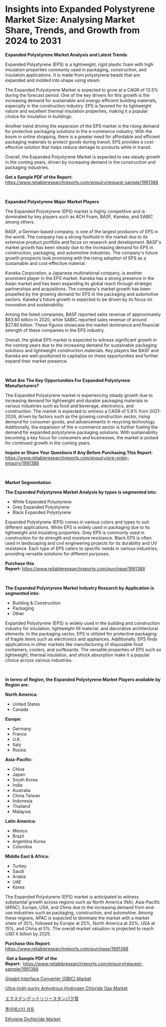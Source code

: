 <p><h1>Insights into Expanded Polystyrene Market Size: Analysing Market Share, Trends, and Growth from 2024 to 2031</h1></p><p><strong>Expanded Polystyrene Market Analysis and Latest Trends</strong></p>
<p><p>Expanded Polystyrene (EPS) is a lightweight, rigid plastic foam with high insulation properties commonly used in packaging, construction, and insulation applications. It is made from polystyrene beads that are expanded and molded into shape using steam.</p><p>The Expanded Polystyrene Market is expected to grow at a CAGR of 13.5% during the forecast period. One of the key drivers for this growth is the increasing demand for sustainable and energy-efficient building materials, especially in the construction industry. EPS is favored for its lightweight nature and excellent thermal insulation properties, making it a popular choice for insulation in buildings.</p><p>Another trend driving the expansion of the EPS market is the rising demand for protective packaging solutions in the e-commerce industry. With the boom in online shopping, there is a greater need for affordable and efficient packaging materials to protect goods during transit. EPS provides a cost-effective solution that helps reduce damage to products while in transit.</p><p>Overall, the Expanded Polystyrene Market is expected to see steady growth in the coming years, driven by increasing demand in the construction and packaging industries.</p></p>
<p><strong>Get a Sample PDF of the Report:&nbsp;</strong> <a href="https://www.reliableresearchreports.com/enquiry/request-sample/1991388">https://www.reliableresearchreports.com/enquiry/request-sample/1991388</a></p>
<p>&nbsp;</p>
<p><strong>Expanded Polystyrene Major Market Players</strong></p>
<p><p>The Expanded Polystyrene (EPS) market is highly competitive and is dominated by key players such as ACH Foam, BASF, Kaneka, and SABIC among others. </p><p>BASF, a German-based company, is one of the largest producers of EPS in the world. The company has a strong foothold in the market due to its extensive product portfolio and focus on research and development. BASF's market growth has been steady due to the increasing demand for EPS in construction, packaging, and automotive industries. The company's future growth prospects look promising with the rising adoption of EPS as a sustainable and cost-effective material.</p><p>Kaneka Corporation, a Japanese multinational company, is another prominent player in the EPS market. Kaneka has a strong presence in the Asian market and has been expanding its global reach through strategic partnerships and acquisitions. The company's market growth has been propelled by the growing demand for EPS in the packaging and automotive sectors. Kaneka's future growth is expected to be driven by its focus on innovation and sustainability.</p><p>Among the listed companies, BASF reported sales revenue of approximately $63.60 billion in 2020, while SABIC reported sales revenue of around $27.80 billion. These figures showcase the market dominance and financial strength of these companies in the EPS industry.</p><p>Overall, the global EPS market is expected to witness significant growth in the coming years due to the increasing demand for sustainable packaging solutions and lightweight construction materials. Key players like BASF and Kaneka are well-positioned to capitalize on these opportunities and further expand their market presence.</p></p>
<p>&nbsp;</p>
<p><strong>What Are The Key Opportunities For Expanded Polystyrene Manufacturers?</strong></p>
<p><p>The Expanded Polystyrene market is experiencing steady growth due to increasing demand for lightweight and durable packaging materials in various industries such as food and beverage, electronics, and construction. The market is expected to witness a CAGR of 5.8% from 2021-2026, driven by factors such as the growing construction sector, rising demand for consumer goods, and advancements in recycling technology. Additionally, the expansion of the e-commerce sector is further fueling the demand for expanded polystyrene packaging solutions. With sustainability becoming a key focus for consumers and businesses, the market is poised for continued growth in the coming years.</p></p>
<p><strong>Inquire or Share Your Questions If Any Before Purchasing This Report:</strong> <a href="https://www.reliableresearchreports.com/enquiry/pre-order-enquiry/1991388">https://www.reliableresearchreports.com/enquiry/pre-order-enquiry/1991388</a></p>
<p>&nbsp;</p>
<p><strong>Market Segmentation</strong></p>
<p><strong>The Expanded Polystyrene Market Analysis by types is segmented into:</strong></p>
<p><ul><li>White Expanded Polystyrene</li><li>Grey Expanded Polystyrene</li><li>Black Expanded Polystyrene</li></ul></p>
<p><p>Expanded Polystyrene (EPS) comes in various colors and types to suit different applications. White EPS is widely used in packaging due to its lightweight and insulating properties. Grey EPS is commonly used in construction for its strength and moisture resistance. Black EPS is often used in landscaping and civil engineering projects for its durability and UV resistance. Each type of EPS caters to specific needs in various industries, providing versatile solutions for different purposes.</p></p>
<p><strong>Purchase this Report:&nbsp;</strong><a href="https://www.reliableresearchreports.com/purchase/1991388">https://www.reliableresearchreports.com/purchase/1991388</a></p>
<p>&nbsp;</p>
<p><strong>The Expanded Polystyrene Market Industry Research by Application is segmented into:</strong></p>
<p><ul><li>Building & Construction</li><li>Packaging</li><li>Other</li></ul></p>
<p><p>Expanded Polystyrene (EPS) is widely used in the building and construction industry for insulation, lightweight fill material, and decorative architectural elements. In the packaging sector, EPS is utilized for protective packaging of fragile items such as electronics and appliances. Additionally, EPS finds applications in other markets like manufacturing of disposable food containers, coolers, and surfboards. The versatile properties of EPS such as lightweight, thermal insulation, and shock absorption make it a popular choice across various industries.</p></p>
<p>&nbsp;</p>
<p><strong>In terms of Region, the Expanded Polystyrene Market Players available by Region are:</strong></p>
<p>
    <p> <strong> North America: </strong>
        <ul>
            <li>United States</li>
            <li>Canada</li>
        </ul>
        </p> 
    <p> <strong> Europe: </strong>
        <ul>
            <li>Germany</li>
            <li>France</li>
            <li>U.K.</li>
            <li>Italy</li>
            <li>Russia</li>
        </ul>
        </p> 
    <p> <strong> Asia-Pacific: </strong>
        <ul>
            <li>China</li>
            <li>Japan</li>
            <li>South Korea</li>
            <li>India</li>
            <li>Australia</li>
            <li>China Taiwan</li>
            <li>Indonesia</li>
            <li>Thailand</li>
            <li>Malaysia</li>
        </ul>
        </p> 
    <p> <strong> Latin America: </strong>
        <ul>
            <li>Mexico</li>
            <li>Brazil</li>
            <li>Argentina Korea</li>
            <li>Colombia</li>
        </ul>
        </p> 
    <p> <strong> Middle East & Africa: </strong>
        <ul>
            <li>Turkey</li>
            <li>Saudi</li>
            <li>Arabia</li>
            <li>UAE</li>
            <li>Korea</li>
        </ul>
    </p>
    </p>
<p><p>The Expanded Polystyrene (EPS) market is anticipated to witness substantial growth across regions such as North America (NA), Asia-Pacific (APAC), Europe, USA, and China due to the increasing demand from end-use industries such as packaging, construction, and automotive. Among these regions, APAC is expected to dominate the market with a market share of 35%, followed by Europe at 25%, North America at 20%, USA at 15%, and China at 5%. The overall market valuation is projected to reach USD X billion by 2025.</p></p>
<p><strong>Purchase this Report: </strong><a href="https://www.reliableresearchreports.com/purchase/1991388">https://www.reliableresearchreports.com/purchase/1991388</a></p>
<p>&nbsp;<strong>Get a Sample PDF of the Report:&nbsp;&nbsp;</strong><a href="https://www.reliableresearchreports.com/enquiry/request-sample/1991388">https://www.reliableresearchreports.com/enquiry/request-sample/1991388</a></p>
<p><strong></strong></p>
<p><p><a href="https://issuu.com/reportprime-2/docs/gigabit-interface-converter-gbic-market-size-2030.">Gigabit Interface Converter (GBIC) Market</a></p><p><a href="https://view.publitas.com/reportprime-1/ultra-high-purity-anhydrous-hydrogen-chloride-gas-market-size-evaluating-its-market-trends-growth-and-projections-2023-2030/">Ultra-high-purity Anhydrous Hydrogen Chloride Gas Market</a></p><p><a href="https://github.com/nxboeu02965442/Market-Research-Report-List-1/blob/main/6466248190580.md">エクステンデッドリリースタンパク質</a></p><p><a href="https://github.com/mpodehpw07370073/Market-Research-Report-List-1/blob/main/4537589190365.md">폴리에스터 섬유</a></p><p><a href="https://github.com/juniordelafrance/Market-Research-Report-List-2/blob/main/ethylene-dichloride-market.md">Ethylene Dichloride Market</a></p></p>